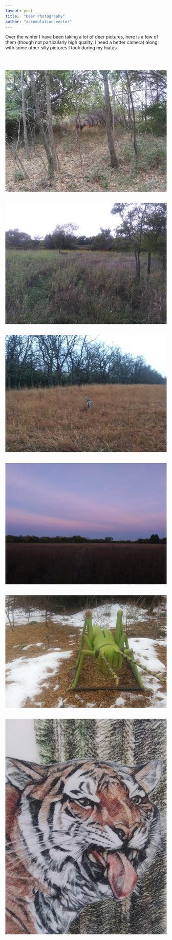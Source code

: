 ```yaml
---
layout: post
title:  "Deer Photography"
author: "accumulation-vector"
---
```


Over the winter I have been taking a lot of deer pictures, here is a few of them (though not particularly high quality, I need a better camera) along with some other silly pictures I took during my hiatus.

<br><br>

![Photo 1](/assets/images/deer-deersingle.png)
<br><br>

![Photo 2](/assets/images/deer-doubledeer2.png)
<br><br>

![Photo 3](/assets/images/deer-doubledeer.png)
<br><br>

![Photo 4](/assets/images/deer-pinksky.png)
<br><br>

![Photo 5](/assets/images/deer-grasshopper.png)
<br><br>

![Photo 6](/assets/images/deer-tiger.png)
<br><br>

